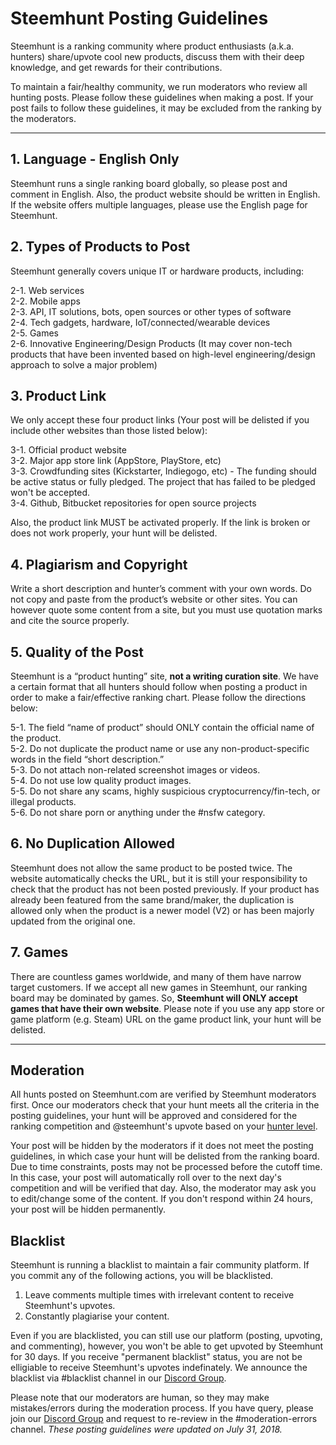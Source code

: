 # Steemhunt Posting Guidelines

Steemhunt is a ranking community where product enthusiasts (a.k.a. hunters) share/upvote cool new products, discuss them with their deep knowledge, and get rewards for their contributions. 

To maintain a fair/healthy community, we run moderators who review all hunting posts. Please follow these guidelines when making a post. If your post fails to follow these guidelines, it may be excluded from the ranking by the moderators.

<hr>

## 1. Language - English Only
Steemhunt runs a single ranking board globally, so please post and comment in English. Also, the product website should be written in English. If the website offers multiple languages, please use the English page for Steemhunt.

## 2. Types of Products to Post
Steemhunt generally covers unique IT or hardware products, including:

2-1. Web services<br>
2-2. Mobile apps<br>
2-3. API, IT solutions, bots, open sources or other types of software<br>
2-4. Tech gadgets, hardware, IoT/connected/wearable devices<br>
2-5. Games<br>
2-6. Innovative Engineering/Design Products (It may cover non-tech products that have been invented based on high-level engineering/design approach to solve a major problem)

## 3. Product Link
We only accept these four product links (Your post will be delisted if you include other websites than those listed below):

3-1. Official product website<br>
3-2. Major app store link (AppStore, PlayStore, etc)<br>
3-3. Crowdfunding sites (Kickstarter, Indiegogo, etc) - The funding should be active status or fully pledged. The project that has failed to be pledged won't be accepted.<br>
3-4. Github, Bitbucket repositories for open source projects 

Also, the product link MUST be activated properly. If the link is broken or does not work properly, your hunt will be delisted.

## 4. Plagiarism and Copyright
Write a short description and hunter’s comment with your own words. Do not copy and paste from the product’s website or other sites. You can however quote some content from a site, but you must use quotation marks and cite the source properly.

## 5. Quality of the Post
Steemhunt is a “product hunting” site, **not a writing curation site**. We have a certain format that all hunters should follow when posting a product in order to make a fair/effective ranking chart. Please follow the directions below:

5-1. The field “name of product” should ONLY contain the official name of the product.<br>
5-2. Do not duplicate the product name or use any non-product-specific words in the field “short description.” <br>
5-3. Do not attach non-related screenshot images or videos.<br>
5-4. Do not use low quality product images.<br>
5-5. Do not share any scams, highly suspicious cryptocurrency/fin-tech, or illegal products.<br>
5-6. Do not share porn or anything under the #nsfw category.

## 6. No Duplication Allowed
Steemhunt does not allow the same product to be posted twice. The website automatically checks the URL, but it is still your responsibility to check that the product has not been posted previously. If your product has already been featured from the same brand/maker, the duplication is allowed only when the product is a newer model (V2) or has been majorly updated from the original one.

## 7. Games
There are countless games worldwide, and many of them have narrow target customers. If we accept all new games in Steemhunt, our ranking board may be dominated by games. So, **Steemhunt will ONLY accept games that have their own website**. Please note if you use any app store or game platform (e.g. Steam) URL on the game product link, your hunt will be delisted.


<hr>

## Moderation
All hunts posted on Steemhunt.com are verified by Steemhunt moderators first. Once our moderators check that your hunt meets all the criteria in the posting guidelines, your hunt will be approved and considered for the ranking competition and @steemhunt's upvote based on your [hunter level](https://steemit.com/steemhunt/@steemhunt/steemhunt-abv-2-0-introducing-hunter-level-based-steemhunt-upvotes-or-new-category-search-feature).

Your post will be hidden by the moderators if it does not meet the posting guidelines, in which case your hunt will be delisted from the ranking board. Due to time constraints, posts may not be processed before the cutoff time. In this case, your post will automatically roll over to the next day's competition and will be verified that day. Also, the moderator may ask you to edit/change some of the content. If you don't respond within 24 hours, your post will be hidden permanently.

## Blacklist
Steemhunt is running a blacklist to maintain a fair community platform. If you commit any of the following actions, you will be blacklisted.
1. Leave comments multiple times with irrelevant content to receive Steemhunt's upvotes.
2. Constantly plagiarise your content.

Even if you are blacklisted, you can still use our platform (posting, upvoting, and commenting), however, you won't be able to get upvoted by Steemhunt for 30 days. If you receive "permanent blacklist" status, you are not be elligiable to receive Steemhunt's upvotes indefinately. We announce the blacklist via #blacklist channel in our [Discord Group](https://discord.gg/mWXpgks).


Please note that our moderators are human, so they may make mistakes/errors during the moderation process. If you have query, please join our [Discord Group](https://discord.gg/mWXpgks) and request to re-review in the #moderation-errors channel. *These posting guidelines were updated on July 31, 2018.*
